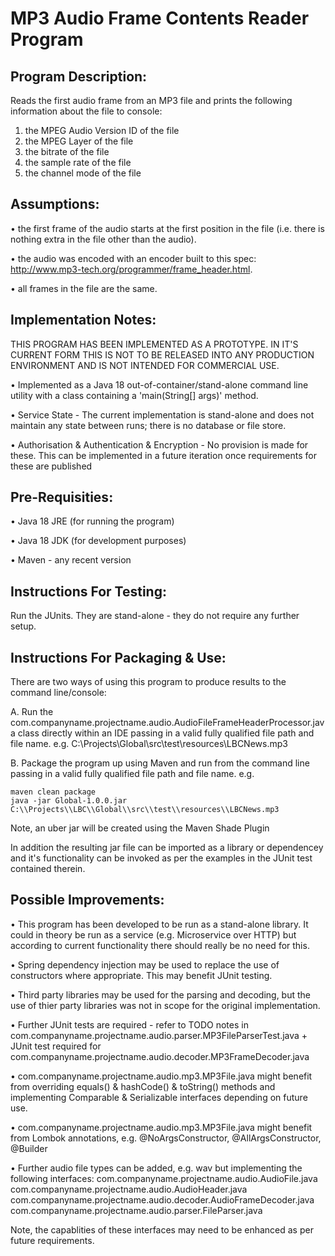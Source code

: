 
# MP3 Audio Frame Contents Reader Program

## Program Description:

Reads the first audio frame from an MP3 file and prints the following information about the file to console:
1. the MPEG Audio Version ID of the file
2. the MPEG Layer of the file
3. the bitrate of the file
4. the sample rate of the file
5. the channel mode of the file

## Assumptions:

• the first frame of the audio starts at the first position in the file (i.e. there is nothing extra in the file other than the audio).

• the audio was encoded with an encoder built to this spec: http://www.mp3-tech.org/programmer/frame_header.html.

• all frames in the file are the same.



## Implementation Notes:

THIS PROGRAM HAS BEEN IMPLEMENTED AS A PROTOTYPE. IN IT'S CURRENT FORM THIS IS NOT TO BE RELEASED INTO ANY PRODUCTION ENVIRONMENT AND IS NOT INTENDED FOR COMMERCIAL USE.

• Implemented as a Java 18 out-of-container/stand-alone command line utility with a class containing a 'main(String[] args)' method.

• Service State - The current implementation is stand-alone and does not maintain any state between runs; there is no database or file store.

• Authorisation & Authentication & Encryption - No provision is made for these. This can be implemented in a future iteration once requirements for these are published



## Pre-Requisities:

• Java 18 JRE (for running the program)

• Java 18 JDK (for development purposes)

• Maven - any recent version



## Instructions For Testing:

Run the JUnits. They are stand-alone - they do not require any further setup.



## Instructions For Packaging & Use:

There are two ways of using this program to produce results to the command line/console:

A. Run the com.companyname.projectname.audio.AudioFileFrameHeaderProcessor.java class directly within an IDE passing in a valid fully qualified file path and file name.
	e.g. C:\\Projects\\Global\\src\\test\\resources\\LBCNews.mp3
	
B. Package the program up using Maven and run from the command line passing in a valid fully qualified file path and file name. e.g.

	maven clean package
	java -jar Global-1.0.0.jar C:\\Projects\\LBC\\Global\\src\\test\\resources\\LBCNews.mp3
	

Note, an uber jar will be created using the Maven Shade Plugin

In addition the resulting jar file can be imported as a library or dependencey and it's functionality can be invoked as per the examples in the JUnit test contained therein.
 
 
 
## Possible Improvements:

•	This program has been developed to be run as a stand-alone library. It could in theory be run as a service (e.g. Microservice over HTTP) but according to current functionality there should really be no need for this.

•	Spring dependency injection may be used to replace the use of constructors where appropriate. This may benefit JUnit testing.

•	Third party libraries may be used for the parsing and decoding, but the use of thier party libraries was not in scope for the original implementation.

•	Further JUnit tests are required - refer to TODO notes in com.companyname.projectname.audio.parser.MP3FileParserTest.java + JUnit test required for com.companyname.projectname.audio.decoder.MP3FrameDecoder.java

•	com.companyname.projectname.audio.mp3.MP3File.java might benefit from overriding equals() & hashCode() & toString() methods and implementing Comparable<T> & Serializable interfaces depending on future use.

•	com.companyname.projectname.audio.mp3.MP3File.java might benefit from Lombok annotations, e.g. @NoArgsConstructor, @AllArgsConstructor, @Builder

•	Further audio file types can be added, e.g. wav but implementing the following interfaces:
		com.companyname.projectname.audio.AudioFile.java
		com.companyname.projectname.audio.AudioHeader.java
		com.companyname.projectname.audio.decoder.AudioFrameDecoder.java
		com.companyname.projectname.audio.parser.FileParser.java
		
Note, the capablities of these interfaces may need to be enhanced as per future requirements.


